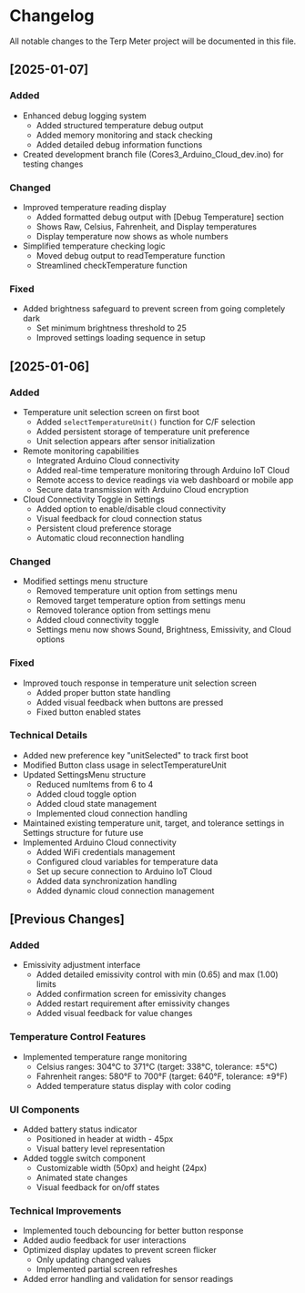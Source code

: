# Changelog

All notable changes to the Terp Meter project will be documented in this file.

## [2025-01-07]

### Added
- Enhanced debug logging system
  - Added structured temperature debug output
  - Added memory monitoring and stack checking
  - Added detailed debug information functions
- Created development branch file (Cores3_Arduino_Cloud_dev.ino) for testing changes

### Changed
- Improved temperature reading display
  - Added formatted debug output with [Debug Temperature] section
  - Shows Raw, Celsius, Fahrenheit, and Display temperatures
  - Display temperature now shows as whole numbers
- Simplified temperature checking logic
  - Moved debug output to readTemperature function
  - Streamlined checkTemperature function

### Fixed
- Added brightness safeguard to prevent screen from going completely dark
  - Set minimum brightness threshold to 25
  - Improved settings loading sequence in setup

## [2025-01-06]

### Added
- Temperature unit selection screen on first boot
  - Added `selectTemperatureUnit()` function for C/F selection
  - Added persistent storage of temperature unit preference
  - Unit selection appears after sensor initialization
- Remote monitoring capabilities
  - Integrated Arduino Cloud connectivity
  - Added real-time temperature monitoring through Arduino IoT Cloud
  - Remote access to device readings via web dashboard or mobile app
  - Secure data transmission with Arduino Cloud encryption
- Cloud Connectivity Toggle in Settings
  - Added option to enable/disable cloud connectivity
  - Visual feedback for cloud connection status
  - Persistent cloud preference storage
  - Automatic cloud reconnection handling

### Changed
- Modified settings menu structure
  - Removed temperature unit option from settings menu
  - Removed target temperature option from settings menu
  - Removed tolerance option from settings menu
  - Added cloud connectivity toggle
  - Settings menu now shows Sound, Brightness, Emissivity, and Cloud options

### Fixed
- Improved touch response in temperature unit selection screen
  - Added proper button state handling
  - Added visual feedback when buttons are pressed
  - Fixed button enabled states

### Technical Details
- Added new preference key "unitSelected" to track first boot
- Modified Button class usage in selectTemperatureUnit
- Updated SettingsMenu structure
  - Reduced numItems from 6 to 4
  - Added cloud toggle option
  - Added cloud state management
  - Implemented cloud connection handling
- Maintained existing temperature unit, target, and tolerance settings in Settings structure for future use
- Implemented Arduino Cloud connectivity
  - Added WiFi credentials management
  - Configured cloud variables for temperature data
  - Set up secure connection to Arduino IoT Cloud
  - Added data synchronization handling
  - Added dynamic cloud connection management

## [Previous Changes]

### Added
- Emissivity adjustment interface
  - Added detailed emissivity control with min (0.65) and max (1.00) limits
  - Added confirmation screen for emissivity changes
  - Added restart requirement after emissivity changes
  - Added visual feedback for value changes

### Temperature Control Features
- Implemented temperature range monitoring
  - Celsius ranges: 304°C to 371°C (target: 338°C, tolerance: ±5°C)
  - Fahrenheit ranges: 580°F to 700°F (target: 640°F, tolerance: ±9°F)
  - Added temperature status display with color coding

### UI Components
- Added battery status indicator
  - Positioned in header at width - 45px
  - Visual battery level representation
- Added toggle switch component
  - Customizable width (50px) and height (24px)
  - Animated state changes
  - Visual feedback for on/off states

### Technical Improvements
- Implemented touch debouncing for better button response
- Added audio feedback for user interactions
- Optimized display updates to prevent screen flicker
  - Only updating changed values
  - Implemented partial screen refreshes
- Added error handling and validation for sensor readings
